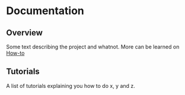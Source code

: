# Documentation

## Overview
Some text describing the project and whatnot. More can be learned on [How-to](articles/how-to.md)

## Tutorials
A list of tutorials explaining you how to do x, y and z.
